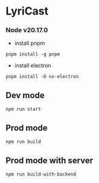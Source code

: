 # LyriCast

### Node v20.17.0

- install pnpm
````shell
pnpm install -g pnpm
````
- install electron
````shell
pnpm install -D nx-electron
````

## Dev mode

````shell
npm run start
````

## Prod mode

````shell 
npm run build
````
## Prod mode with server

````shell 
npm run build-with-backend
````
